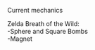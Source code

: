 Current mechanics <br>

Zelda Breath of the Wild: <br>
-Sphere and Square Bombs <br>
-Magnet <break>
